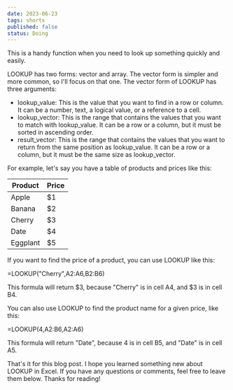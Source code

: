 ```yaml
---
date: 2023-06-23
tags: shorts
published: false
status: Doing 
---
```


This is a handy function when you need to look up something quickly and easily.

LOOKUP has two forms: vector and array. The vector form is simpler and more common, so I'll focus on that one. The vector form of LOOKUP has three arguments:

- lookup_value: This is the value that you want to find in a row or column. It can be a number, text, a logical value, or a reference to a cell.
- lookup_vector: This is the range that contains the values that you want to match with lookup_value. It can be a row or a column, but it must be sorted in ascending order.
- result_vector: This is the range that contains the values that you want to return from the same position as lookup_value. It can be a row or a column, but it must be the same size as lookup_vector.

For example, let's say you have a table of products and prices like this:

| Product | Price |
|---------|-------|
| Apple   | $1    |
| Banana  | $2    |
| Cherry  | $3    |
| Date    | $4    |
| Eggplant| $5    |

If you want to find the price of a product, you can use LOOKUP like this:

=LOOKUP("Cherry",A2:A6,B2:B6)

This formula will return $3, because "Cherry" is in cell A4, and $3 is in cell B4.

You can also use LOOKUP to find the product name for a given price, like this:

=LOOKUP(4,A2:B6,A2:A6)

This formula will return "Date", because 4 is in cell B5, and "Date" is in cell A5.

That's it for this blog post. I hope you learned something new about LOOKUP in Excel. If you have any questions or comments, feel free to leave them below. Thanks for reading!